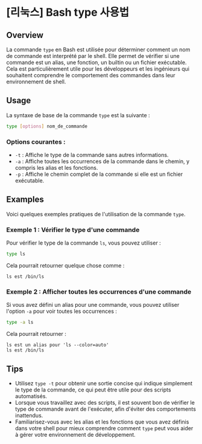 # [리눅스] Bash type 사용법

## Overview
La commande `type` en Bash est utilisée pour déterminer comment un nom de commande est interprété par le shell. Elle permet de vérifier si une commande est un alias, une fonction, un builtin ou un fichier exécutable. Cela est particulièrement utile pour les développeurs et les ingénieurs qui souhaitent comprendre le comportement des commandes dans leur environnement de shell.

## Usage
La syntaxe de base de la commande `type` est la suivante :

```bash
type [options] nom_de_commande
```

### Options courantes :
- `-t` : Affiche le type de la commande sans autres informations.
- `-a` : Affiche toutes les occurrences de la commande dans le chemin, y compris les alias et les fonctions.
- `-p` : Affiche le chemin complet de la commande si elle est un fichier exécutable.

## Examples
Voici quelques exemples pratiques de l'utilisation de la commande `type`.

### Exemple 1 : Vérifier le type d'une commande
Pour vérifier le type de la commande `ls`, vous pouvez utiliser :

```bash
type ls
```

Cela pourrait retourner quelque chose comme :

```
ls est /bin/ls
```

### Exemple 2 : Afficher toutes les occurrences d'une commande
Si vous avez défini un alias pour une commande, vous pouvez utiliser l'option `-a` pour voir toutes les occurrences :

```bash
type -a ls
```

Cela pourrait retourner :

```
ls est un alias pour 'ls --color=auto'
ls est /bin/ls
```

## Tips
- Utilisez `type -t` pour obtenir une sortie concise qui indique simplement le type de la commande, ce qui peut être utile pour des scripts automatisés.
- Lorsque vous travaillez avec des scripts, il est souvent bon de vérifier le type de commande avant de l'exécuter, afin d'éviter des comportements inattendus.
- Familiarisez-vous avec les alias et les fonctions que vous avez définis dans votre shell pour mieux comprendre comment `type` peut vous aider à gérer votre environnement de développement.